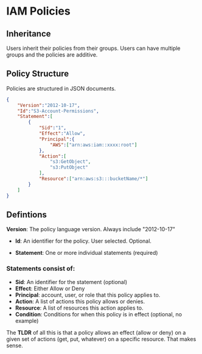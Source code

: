 # IAM Policies

## Inheritance

Users inherit their policies from their groups. Users can have multiple groups and the policies are additive.

## Policy Structure

Policies are structured in JSON documents.

```json
{
    "Version":"2012-10-17",
    "Id":"S3-Account-Permissions",
    "Statement":[
        {
            "Sid":"1",
            "Effect":"Allow",
            "Principal":{
                "AWS":["arn:aws:iam::xxxx:root"]
            },
            "Action":[
                "s3:GetObject",
                "s3:PutObject"
            ],
            "Resource":["arn:aws:s3:::bucketName/*"]
        }
    ]
}
```

## Defintions

**Version**: The policy language version. Always include "2012-10-17"

* **Id**: An identifier for the policy. User selected. Optional.

* **Statement**: One or more individual statements (required)

### Statements consist of:

* **Sid**: An identifier for the statement (optional)
* **Effect**: Either Allow or Deny
* **Principal**: account, user, or role that this policy applies to.
* **Action**: A list of actions this policy allows or denies.
* **Resource**: A list of resources this action applies to.
* **Condition**: Conditions for when this policy is in effect (optional, no example)

The **TLDR** of all this is that a policy allows an effect (allow or deny) on a given set of actions (get, put, whatever) on a specific resource. That makes sense. 

